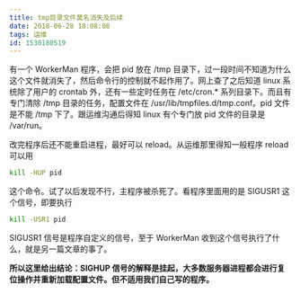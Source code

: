 ```yaml
---
title: tmp目录文件莫名消失及后续
date: 2018-06-28 18:08:08
tags: 运维
id: 1530180519
---
```

有一个 WorkerMan 程序，会把 pid 放在 /tmp 目录下，过一段时间不知道为什么这个文件就消失了，然后命令行的控制就不起作用了。网上查了之后知道 linux 系统除了用户的 crontab 外，还有一些定时任务在 /etc/cron.* 系列目录下。而且有专门清除 /tmp 目录的任务，配置文件在 /usr/lib/tmpfiles.d/tmp.conf。pid 文件是不能 /tmp 下了。跟运维沟通后得知 linux 有个专门放 pid 文件的目录是 /var/run。

改完程序后还不能重启进程，最好可以 reload。从运维那里得知一般程序 reload 可以用
```sh
kill -HUP pid
```
这个命令。试了以后发现不行，主程序被杀死了。看程序里面用的是 SIGUSR1 这个信号，即要执行
```sh
kill -USR1 pid
```
SIGUSR1 信号是程序自定义的信号，至于 WorkerMan 收到这个信号执行了什么，就是另一篇文章的事了。

**所以这里给出结论：SIGHUP 信号的解释是挂起，大多数服务器进程都会进行复位操作并重新加载配置文件。但不适用我们自己写的程序。**